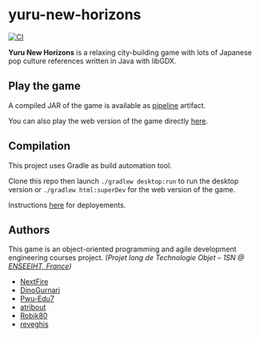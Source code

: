 # yuru-new-horizons

[![CI](https://github.com/NextFire/yuru-new-horizons/actions/workflows/ci.yml/badge.svg?branch=main)](https://github.com/NextFire/yuru-new-horizons/actions/workflows/ci.yml)

**Yuru New Horizons** is a relaxing city-building game with lots of Japanese pop culture references written in Java with libGDX.


## Play the game

A compiled JAR of the game is available as [pipeline](https://github.com/NextFire/yuru-new-horizons/actions) artifact.

You can also play the web version of the game directly [here](https://nextfire.github.io/yuru-new-horizons/).


## Compilation

This project uses Gradle as build automation tool.

Clone this repo then launch `./gradlew desktop:run` to run the desktop version or `./gradlew html:superDev` for the web version of the game.

Instructions [here](https://github.com/libgdx/libgdx/wiki/Deploying-your-application) for deployements.


## Authors

This game is an object-oriented programming and agile development engineering courses project. *(Projet long de Technologie Objet – 1SN @ [ENSEEIHT, France](https://www.enseeiht.fr/))*

* [NextFire](https://github.com/NextFire)
* [DinoGurnari](https://github.com/DinoGurnari)
* [Pwu-Edu7](https://github.com/Pwu-Edu7)
* [atribout](https://github.com/atribout)
* [Robik80](https://github.com/Robik80)
* [reveghis](https://github.com/reveghis)
